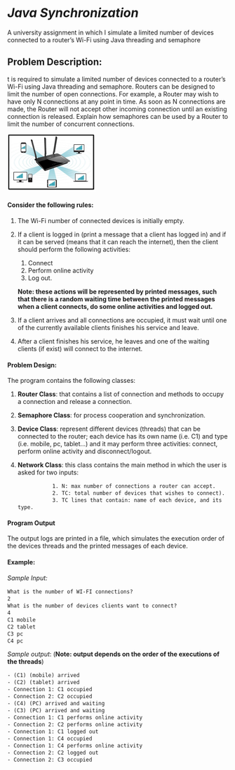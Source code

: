 # **_Java Synchronization_**
A university assignment in which I simulate a limited number 
of devices connected to a router’s Wi-Fi using Java threading
 and semaphore 
## Problem Description:

t is required to simulate a limited number of devices
 connected to a router’s Wi-Fi using Java threading and 
 semaphore. Routers can be designed to limit the number 
 of open connections. 
 For example, a Router may wish to have only N connections 
 at any point in time. As soon as N connections are made, 
 the Router will not accept other incoming connection until 
 an existing connection is released. Explain how semaphores 
 can be used by a Router to limit the number of concurrent 
 connections.
 
 ![](.README_images/Description.png)
 
 #### Consider the following rules:
 1. The Wi-Fi number of connected devices is initially empty.
 2. If a client is logged in (print a message that a client
  has logged in) and if it can be served 
  (means that it can reach the internet), then the client 
  should perform the following activities:
  
    1. Connect
    2. Perform online activity
    3. Log out.
    
    **Note: these actions will be represented by printed 
            messages, such that there is a random waiting time 
            between the printed messages when a client connects, 
            do some online activities and logged out.**
            
  3. If a client arrives and all connections are occupied,
   it must wait until one of the currently available clients
    finishes his service and leave.
  4. After a client finishes his service, he leaves and 
    one of the waiting clients (if exist) will connect 
    to the internet.
    
 #### Problem Design:
  The program contains the following classes:
  1. **Router Class**: that contains a list of connection and 
                        methods to occupy a connection and 
                        release a connection.
  2. **Semaphore Class**: for process cooperation and synchronization.
  3. **Device Class**: represent different devices (threads)
                   that can be connected to the router; 
                   each device has its own name (i.e. C1) and
                    type (i.e. mobile, pc, tablet...) and 
                    it may perform three activities: 
                    connect, perform online activity and disconnect/logout.
  4. **Network Class**: this class contains the main method in which
                    the user is asked for two inputs:
                    
                    1. N: max number of connections a router can accept.
                    2. TC: total number of devices that wishes to connect).
                    3. TC lines that contain: name of each device, and its type.
 
 #### Program Output
 The output logs are printed in a file, which simulates the execution order
  of the devices threads and the printed messages of each device.
  
 #### Example:
 _Sample Input:_
 ```
What is the number of WI-FI connections?
 2
 What is the number of devices clients want to connect?
 4
 C1 mobile
 C2 tablet
 C3 pc
 C4 pc

 ```

_Sample output_: (**Note: output depends on the order of the executions of the threads**)

```
- (C1) (mobile) arrived
- (C2) (tablet) arrived
- Connection 1: C1 occupied
- Connection 2: C2 occupied
- (C4) (PC) arrived and waiting
- (C3) (PC) arrived and waiting
- Connection 1: C1 performs online activity
- Connection 2: C2 performs online activity
- Connection 1: C1 logged out
- Connection 1: C4 occupied
- Connection 1: C4 performs online activity
- Connection 2: C2 logged out
- Connection 2: C3 occupied
```